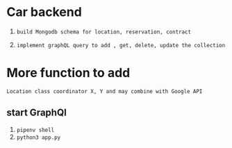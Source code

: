# Car backend

1. `build Mongodb schema for location, reservation, contract`

2. `implement graphQL query to add , get, delete, update the collection`

# More function to add

`Location class coordinator X, Y and may combine with Google API`

## start GraphQl

1. `pipenv shell`
2. `python3 app.py`
